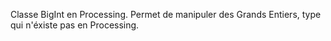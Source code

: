 Classe BigInt en Processing. Permet de manipuler des Grands Entiers, type qui n'éxiste pas en Processing. 
